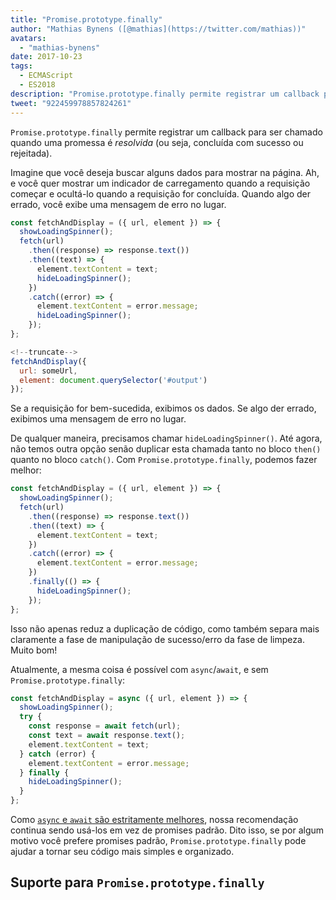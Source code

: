 ```yaml
---
title: "Promise.prototype.finally"
author: "Mathias Bynens ([@mathias](https://twitter.com/mathias))"
avatars:
  - "mathias-bynens"
date: 2017-10-23
tags:
  - ECMAScript
  - ES2018
description: "Promise.prototype.finally permite registrar um callback para ser chamado quando uma promessa for resolvida (ou seja, concluída com sucesso ou rejeitada)."
tweet: "922459978857824261"
---
```

`Promise.prototype.finally` permite registrar um callback para ser chamado quando uma promessa é _resolvida_ (ou seja, concluída com sucesso ou rejeitada).

Imagine que você deseja buscar alguns dados para mostrar na página. Ah, e você quer mostrar um indicador de carregamento quando a requisição começar e ocultá-lo quando a requisição for concluída. Quando algo der errado, você exibe uma mensagem de erro no lugar.

```js
const fetchAndDisplay = ({ url, element }) => {
  showLoadingSpinner();
  fetch(url)
    .then((response) => response.text())
    .then((text) => {
      element.textContent = text;
      hideLoadingSpinner();
    })
    .catch((error) => {
      element.textContent = error.message;
      hideLoadingSpinner();
    });
};

<!--truncate-->
fetchAndDisplay({
  url: someUrl,
  element: document.querySelector('#output')
});
```

Se a requisição for bem-sucedida, exibimos os dados. Se algo der errado, exibimos uma mensagem de erro no lugar.

De qualquer maneira, precisamos chamar `hideLoadingSpinner()`. Até agora, não temos outra opção senão duplicar esta chamada tanto no bloco `then()` quanto no bloco `catch()`. Com `Promise.prototype.finally`, podemos fazer melhor:

```js
const fetchAndDisplay = ({ url, element }) => {
  showLoadingSpinner();
  fetch(url)
    .then((response) => response.text())
    .then((text) => {
      element.textContent = text;
    })
    .catch((error) => {
      element.textContent = error.message;
    })
    .finally(() => {
      hideLoadingSpinner();
    });
};
```

Isso não apenas reduz a duplicação de código, como também separa mais claramente a fase de manipulação de sucesso/erro da fase de limpeza. Muito bom!

Atualmente, a mesma coisa é possível com `async`/`await`, e sem `Promise.prototype.finally`:

```js
const fetchAndDisplay = async ({ url, element }) => {
  showLoadingSpinner();
  try {
    const response = await fetch(url);
    const text = await response.text();
    element.textContent = text;
  } catch (error) {
    element.textContent = error.message;
  } finally {
    hideLoadingSpinner();
  }
};
```

Como [`async` e `await` são estritamente melhores](https://mathiasbynens.be/notes/async-stack-traces), nossa recomendação continua sendo usá-los em vez de promises padrão. Dito isso, se por algum motivo você prefere promises padrão, `Promise.prototype.finally` pode ajudar a tornar seu código mais simples e organizado.

## Suporte para `Promise.prototype.finally`

<feature-support chrome="63 /blog/v8-release-63"
                 firefox="58"
                 safari="11.1"
                 nodejs="10"
                 babel="yes https://github.com/zloirock/core-js#ecmascript-promise"></feature-support>
